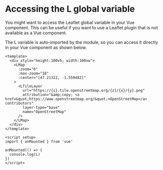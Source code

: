 # Accessing the L global variable

You might want to access the Leaflet global variable in your Vue component. This can be useful if you want to use a Leaflet plugin that is not available as a Vue component.

The L variable is auto-imported by the module, so you can access it directly in your Vue component as shown below.


````vue{21-23}
<template>
  <div style="height:100vh; width:100vw">
    <LMap
      :zoom="6"
      :max-zoom="18"
      :center="[47.21322, -1.559482]"
    >
      <LTileLayer
        url="https://{s}.tile.openstreetmap.org/{z}/{x}/{y}.png"
        attribution="&amp;copy; <a href=&quot;https://www.openstreetmap.org/&quot;>OpenStreetMap</a> contributors"
        layer-type="base"
        name="OpenStreetMap"
      />
    </LMap>
  </div>
</template>

<script setup>
import { onMounted } from 'vue'

onMounted(() => {
  console.log(L)
})
</script>
````
